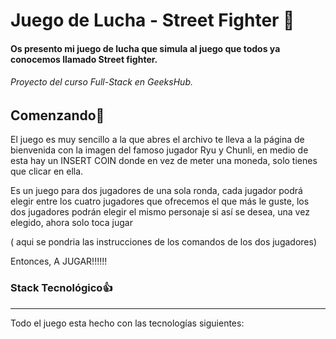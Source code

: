 # Juego de Lucha - Street Fighter 🚀️ 

#### Os presento mi juego de lucha que simula al juego que todos ya conocemos llamado Street fighter.

###### Proyecto del curso Full-Stack en GeeksHub.


## Comenzando🎉️ 

El juego es muy sencillo a la que abres el archivo te lleva a la página de bienvenida con la imagen del famoso jugador Ryu y Chunli, en medio de esta hay un INSERT COIN donde en vez de meter una moneda, solo tienes que clicar en ella.

Es un juego para dos jugadores de una sola ronda, cada jugador podrá elegir entre los cuatro jugadores que ofrecemos el que más le guste, los dos jugadores podrán elegir el mismo personaje si así se desea, una vez elegido, ahora solo toca jugar 

( aqui se pondria las instrucciones de los comandos de los dos jugadores)

Entonces, A JUGAR!!!!!!


### Stack Tecnológico👍 

---

Todo el juego esta hecho con las tecnologías siguientes:
